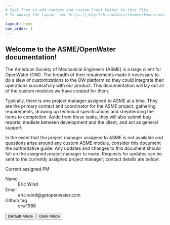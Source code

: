 ```yaml
---
# Feel free to add content and custom Front Matter to this file.
# To modify the layout, see https://jekyllrb.com/docs/themes/#overriding-theme-defaults

layout: home
nav_order: 1
---
```


## Welcome to the ASME/OpenWater documentation!

The American Society of Mechanical Engineers (ASME) is a large client for OpenWater (OW). The breadth of their requirements made it necessary to do a slew of customizations to the OW platform so they could integrate their operations successfully with our product. This documentation will lay out all of the custom modules we have created for them.

Typically, there is one project manager assigned to ASME at a time. They are the primary contact and coordinator for the ASME project; gathering requirements, drawing up technical specifications and shepherding the items to completion. Aside from these tasks, they will also submit bug reports, mediate between development and the client, and act as general support.

In the event that the project manager assigned to ASME is not available and questions arise around any custom ASME module, consider this document the authoritative guide. Any updates and changes to this document should fall on the assigned project manager to make. Requests for updates can be sent to the currently assigned project manager; contact details are below:

Current assigned PM:

<dl>
	<dt>Name</dt>
	<dd>Eric Wind</dd>
	<dt>Email</dt>
	<dd>eric.wind@getopenwater.com</dd>
	<dt>Github tag</dt>
	<dd>erw1988</dd>
</dl>

<button type="button" name="button" class="btn" script="jtd.setTheme('owdefaultcolor');">Default Mode</button>
<button type="button" name="button" class="btn" script="jtd.setTheme('dark');">Dark Mode</button>
